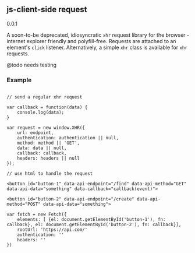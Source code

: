 ## js-client-side request

0.0.1

A soon-to-be deprecated, idiosyncratic `xhr` request library for the browser - internet explorer friendly and polyfill-free.  Requests are attached to an element's `click` listener.  Alternatively, a simple `xhr` class is available for `xhr` requests.  

@todo needs testing

### Example

```

// send a regular xhr request

var callback = function(data) {
	console.log(data);
}

var request = new window.XHR({
    url: endpoint,
    authentication: authentication || null,
    method: method || 'GET',
    data: data || null,
    callback: callback,
    headers: headers || null
});

// use html to handle the request

<button id="button-1" data-api-endpoint="/find" data-api-method="GET" data-api-data="something" data-callback="callback(event)">

<button id="button-2" data-api-endpoint="/create" data-api-method="POST" data-api-data="something">

var fetch = new Fetch({
	elements: [ {el: document.getElementById('button-1'), fn: callback}, el: document.getElementById('button-2'), fn: callback}],
	rootUrl: 'https://api.com/'
	authentication: '' 
	headers: ''
})


```



